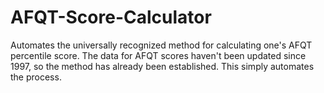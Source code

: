 # AFQT-Score-Calculator
Automates the universally recognized method for calculating one's AFQT percentile score. The data for AFQT scores haven't been updated since 1997, so the method has already been established. This simply automates the process.
